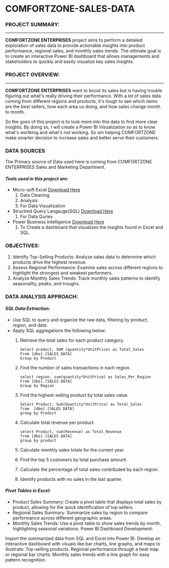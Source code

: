 # COMFORTZONE-SALES-DATA

### **PROJECT SUMMARY:**
____________
**COMFORTZONE ENTERPRISES** project aims to perform a detailed exploration of sales data to provide actionable insights into product performance, regional sales, and monthly sales trends. The ultimate goal is to create an interactive Power BI dashboard that allows managements and stakeholders to quickly and easily visualize key sales insights.

### **PROJECT OVERVIEW:**
________________
**COMFORTZONE ENTERPRISES** want to boost its sales but is having trouble figuring out what's really driving their performance. With a lot of sales data coming from different regions and products, it's tough to see whcih items are the best sellers, how each area us doing, and how sales change month to month. 

So the goes of this project is to look more into this data to find more clear insights. By doing so, I will create a Power BI Visualization so as to know what's wortking and what's not working. So am helping COMFORTZONE make smarter decision to increase sales and better serve their customers. 

### **DATA SOURCES**
The Primary source of Data used here is coming from COMFORTZONE ENTERPRISES Sales and Marketing Department.  

#### ***Tools used in this project are:***
- Micro-soft Excel [Download Here](http://www.microsoft.com)
  1. Data Cleaning
  2. Analysis
  3. For Data Visualization
- Structred Query Langauge(SQL) [Download Here](https://www.mircosoft.com)
  1. For Data Quries  
- Power Business Intelligence [Download Here](https://www.mircosoft.com)
  1. To Create a dashboard that visualizes the insights found in Excel and SQL.

### **OBJECTIVES:**
1. Identify Top-Selling Products: Analyze sales data to determine which products drive the highest revenue.
2. Assess Regional Performance: Examine sales across different regions to highlight the strongest and weakest performers.
3. Analyze Monthly Sales Trends: Track monthly sales patterns to identify seasonality, peaks, and troughs.

### **DATA ANALYSIS APPROACH:**

#### ***SQL Data Extraction:***
- Use SQL to query and organize the raw data, filtering by product, region, and date.
- Apply SQL aggregations the following below:
   1. Retrieve the total sales for each product category.
      ```
      Select product, SUM (quantity*UnitPrice) as Total_Sales
      From [dbo].[SALES DATA]
      Group by Product
      ```
   2. Find the number of sales transactions in each region.
      
      ```
      select region, sum(quantity*UnitPrice) as Sales_Per_Region
      From [dbo].[SALES DATA]
      Group by Region
      ```
   3. Find the highest-selling product by total sales value.
      ```
      Select Product, Sum(Quantity*UnitPrice) as Total_Sales
      from  [dbo].[SALES DATA]
      group by Product
      ```
   4. Calculate total revenue per product.
        ```
       select Product, sum(Revenue) as Total_Revenue
      from [dbo].[SALES DATA]
      group by product
      ```
   6. Calculate monthly sales totals for the current year.
   7. Find the top 5 customers by total purchase amount.
   8. Calculate the percentage of total sales contributed by each region.
   9. Identify products with no sales in the last quarter.


#### ***Pivot Tables in Excel:***
- Product Sales Summary: Create a pivot table that displays total sales by product, allowing for the quick identification of top sellers.
- Regional Sales Summary: Summarize sales by region to compare performance across different geographic areas.
- Monthly Sales Trends: Use a pivot table to show sales trends by month, highlighting seasonal variations.
Power BI Dashboard Development:

Import the summarized data from SQL and Excel into Power BI.
Develop an interactive dashboard with visuals like bar charts, line graphs, and maps to illustrate:
Top-selling products.
Regional performance through a heat map or regional bar charts.
Monthly sales trends with a line graph for easy pattern recognition.

